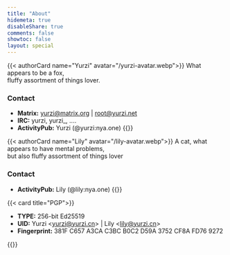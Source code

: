 ```yaml
---
title: "About"
hidemeta: true
disableShare: true
comments: false
showtoc: false
layout: special
---
```


{{< authorCard name="Yurzi" avatar="/yurzi-avatar.webp">}}
What appears to be a fox,  
fluffy assortment of things lover.

### Contact

- **Matrix:** yurzi@matrix.org | root@yurzi.net
- **IRC:** yurzi, yurzi\_, ....
- **ActivityPub:** Yurzi (@yurzi:nya.one)
  {{</authorCard>}}

{{< authorCard name="Lily" avatar="/lily-avatar.webp">}}
A cat, what appears to have mental problems,  
but also fluffy assortment of things lover

### Contact

- **ActivityPub:** Lily (@lily:nya.one)
  {{</authorCard>}}

{{< card title="PGP">}}

- **TYPE:** 256-bit Ed25519
- **UID:** Yurzi \<yurzi@yurzi.cn\> | Lily \<lily@yurzi.cn\>
- **Fingerprint:** 381F C657 A3CA C3BC B0C2 D59A 3752 CF8A FD76 9272

{{</card>}}
